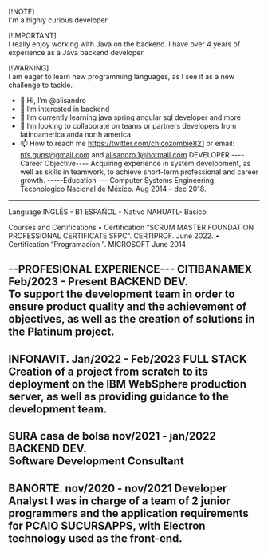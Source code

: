 [!NOTE]  
I'm a highly curious developer.
> 
[!IMPORTANT]  
I really enjoy working with Java on the backend.
I have over 4 years of experience as a Java backend developer.
> 
[!WARNING]  
I am eager to learn new programming languages, as I see it as a new challenge to tackle.

- 👋 Hi, I’m @alisandro
- 👀 I’m interested in backend
- 🌱 I’m currently learning java spring angular sql developer and more
- 💞️ I’m looking to collaborate on teams or partners developers from latinoamerica anda north america
- 📫 How to reach me https://twitter.com/chicozombie821 or email: nfs.guns@gmail.com and alisandro.1@hotmail.com
DEVELOPER 
----Career Objective---- 
Acquiring experience in system development, as well as skills in teamwork, to achieve short-term professional and career growth. 
-----Education ---
Computer Systems Engineering.  
Teconologico Nacional de México. 
Aug 2014 – dec 2018. 
-------------------
Language 
INGLÉS - B1 
ESPAÑOL - Nativo 
NAHUATL- Basico 
 
Courses and Certifications 
• Certification “SCRUM MASTER FOUNDATION PROFESSIONAL CERTIFICATE SFPC”. CERTIPROF. June 2022. 
•  Certification “Programacion ”. MICROSOFT June 2014 

--PROFESIONAL EXPERIENCE---
CITIBANAMEX 
Feb/2023 - Present 
BACKEND DEV.  
To support the development team in order to ensure product quality and the achievement of objectives, as well as the creation of solutions in the Platinum project. 
----------------------
INFONAVIT. Jan/2022 - Feb/2023 
FULL STACK  
Creation of a project from scratch to its deployment on the IBM WebSphere production server, as well as providing guidance to the development team. 
----------------------
SURA casa de bolsa 
nov/2021 - jan/2022 
BACKEND DEV.  
Software Development Consultant
---------------------
BANORTE. nov/2020 - nov/2021 
Developer Analyst 
I was in charge of a team of 2 junior programmers and the application requirements for PCAIO SUCURSAPPS, with Electron technology used as the front-end. 
----------------------

<!---
alisandro/alisandro is a ✨ special ✨ repository because its `README.md` (this file) appears on your GitHub profile.
You can click the Preview link to take a look at your changes.
--->
